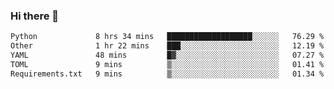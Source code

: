 ### Hi there 👋

<!--START_SECTION:waka-->

```txt
Python             8 hrs 34 mins   ███████████████████░░░░░░   76.29 %
Other              1 hr 22 mins    ███░░░░░░░░░░░░░░░░░░░░░░   12.19 %
YAML               48 mins         █▓░░░░░░░░░░░░░░░░░░░░░░░   07.27 %
TOML               9 mins          ▒░░░░░░░░░░░░░░░░░░░░░░░░   01.41 %
Requirements.txt   9 mins          ▒░░░░░░░░░░░░░░░░░░░░░░░░   01.34 %
```

<!--END_SECTION:waka-->

<!--
**Jonas-VanHaeken/Jonas-VanHaeken** is a ✨ _special_ ✨ repository because its `README.md` (this file) appears on your GitHub profile.

Here are some ideas to get you started:

- 🔭 I’m currently working on ...
- 🌱 I’m currently learning ...
- 👯 I’m looking to collaborate on ...
- 🤔 I’m looking for help with ...
- 💬 Ask me about ...
- 📫 How to reach me: ...
- 😄 Pronouns: ...
- ⚡ Fun fact: ...
-->

